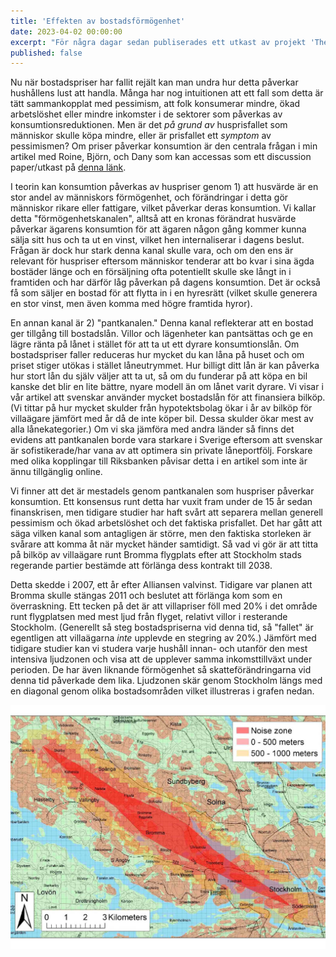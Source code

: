 ```yaml
---
title: 'Effekten av bostadsförmögenhet'
date: 2023-04-02 00:00:00
excerpt: "För några dagar sedan publiserades ett utkast av projekt 'The Housing Wealth Effect: Quasi-Experimental Evidence.' Här kommer en text på svenska vad den handlar om."
published: false
---
```


Nu när bostadspriser har fallit rejält kan man undra hur detta påverkar hushållens lust att handla. Många har nog intuitionen att ett fall som detta är tätt sammankopplat med pessimism, att folk konsumerar mindre, ökad arbetslöshet eller mindre inkomster i de sektorer som påverkas av konsumtionsreduktionen. Men är det _på grund av_ husprisfallet som människor skulle köpa mindre, eller är prisfallet ett *symptom* av pessimismen? Om priser påverkar konsumtion är den centrala frågan i min artikel med Roine, Björn, och Dany som kan accessas som ett discussion paper/utkast på [denna länk](https://roinevestman.com/wp-content/uploads/2023/03/DP18034-compressed.pdf).

I teorin kan konsumtion påverkas av huspriser genom 1) att husvärde är en stor andel av människors förmögenhet, och förändringar i detta gör människor rikare eller fattigare, vilket påverkar deras konsumtion. Vi kallar detta "förmögenhetskanalen", alltså att en kronas förändrat husvärde påverkar ägarens konsumtion för att ägaren någon gång kommer kunna sälja sitt hus och ta ut en vinst, vilket hen internaliserar i dagens beslut. Frågan är dock hur stark denna kanal skulle vara, och om den ens är relevant för huspriser eftersom människor tenderar att bo kvar i sina ägda bostäder länge och en försäljning ofta potentiellt skulle ske långt in i framtiden och har därför låg påverkan på dagens konsumtion. Det är också få som säljer en bostad för att flytta in i en hyresrätt (vilket skulle generera en stor vinst, men även komma med högre framtida hyror).

En annan kanal är 2) "pantkanalen." Denna kanal reflekterar att en bostad ger tillgång till bostadslån. Villor och lägenheter kan pantsättas och ge en lägre ränta på lånet i stället för att ta ut ett dyrare konsumtionslån. Om bostadspriser faller reduceras hur mycket du kan låna på huset och om priset stiger utökas i stället låneutrymmet. Hur billigt ditt lån är kan påverka hur stort lån du själv väljer att ta ut, så om du funderar på att köpa en bil kanske det blir en lite bättre, nyare modell än om lånet varit dyrare. Vi visar i vår artikel att svenskar använder mycket bostadslån för att finansiera bilköp. (Vi tittar på hur mycket skulder från hypotektsbolag ökar i år av bilköp för villaägare jämfört med år då de inte köper bil. Dessa skulder ökar mest av alla lånekategorier.) Om vi ska jämföra med andra länder så finns det evidens att pantkanalen borde vara starkare i Sverige eftersom att svenskar är sofistikerade/har vana av att optimera sin private låneportfölj. Forskare med olika kopplingar till Riksbanken påvisar detta i en artikel som inte är ännu tillgänglig online.

Vi finner att det är mestadels genom pantkanalen som huspriser påverkar konsumtion. Ett konsensus runt detta har vuxit fram under de 15 år sedan finanskrisen, men tidigare studier har haft svårt att separera mellan generell pessimism och ökad arbetslöshet och det faktiska prisfallet. Det har gått att säga vilken kanal som antagligen är större, men den faktiska storleken är svårare att komma åt när mycket händer samtidigt. Så vad vi gör är att titta på bilköp av villaägare runt Bromma flygplats efter att Stockholm stads regerande partier bestämde att förlänga dess kontrakt till 2038.

Detta skedde i 2007, ett år efter Alliansen valvinst. Tidigare var planen att Bromma skulle stängas 2011 och beslutet att förlänga kom som en överraskning. Ett tecken på det är att villapriser föll med 20% i det område runt flygplatsen med mest ljud från flyget, relativt villor i resterande Stockholm. (Generellt så steg bostadspriserna vid denna tid, så "fallet" är egentligen att villaägarna _inte_ upplevde en stegring av 20%.) Jämfört med tidigare studier kan vi studera varje hushåll innan- och utanför den mest intensiva ljudzonen och visa att de upplever samma inkomsttillväxt under perioden. De har även liknande förmögenhet så skatteförändringarna vid denna tid påverkade dem lika. Ljudzonen skär genom Stockholm längs med en diagonal genom olika bostadsområden vilket illustreras i grafen nedan.

![Karta över ljudzonen runt Bromma flygplats](Bromma-post/Bromma-map.jpg?raw=true "Ljudkonturen av Bromma flygplats")
